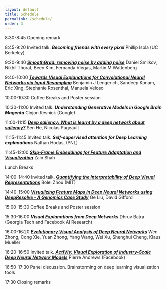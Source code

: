 ```yaml
---
layout: default
title: Schedule
permalink: /schedule/
order: 3
---
```


8:30-8:45 Opening remark

8:45-9:20 Invited talk. ***Becoming friends with every pixel*** Phillip Isola (UC Berkeley)

9:20-9:40 ***[SmoothGrad: removing noise by adding noise]*** Daniel Smilkov, Nikhil Thorat, Been Kim, Fernanda Viegas, Martin M Wattenberg

9:40-10:00 ***[Towards Visual Explanations for Convolutional Neural Networks via Input Resampling]*** Benjamin J Lengerich, Sandeep Konam, Eric Xing, Stephanie Rosenthal, Manuela Veloso

10:00-10:30 Coffee Breaks and Poster session

10:30-11:00 Invited talk. ***Understanding Generative Models in Google Brain Magenta*** Cinjon Resnick (Google)

11:00-11:15 ***[Deep saliency: What is learnt by a deep network about saliency?]*** Sen He, Nicolas Pugeault

11:15-11:45 Invited talk. ***Self-supervised attention for Deep Learning explanations*** Nathan Hodas, (PNL)

11:45-12:00 ***[Skip-Frame Embeddings for Feature Adaptation and Visualization]*** Zain Shah

Lunch Breaks

14:00-14:40 Invited talk. ***[Quantifying the Interpretability of Deep Visual Representations]*** Bolei Zhou (MIT)

14:40-15:00 ***[Visualizing Feature Maps in Deep Neural Networks using DeepResolve - A Genomics Case Study]*** Ge Liu, David Gifford

15:00-15:30 Coffee Breaks and Poster session

15:30-16:00 ***Visual Explanations from Deep Networks*** Dhruv Batra (Georgia Tech and Facebook AI Research)

16:00-16:20 ***[Evolutionary Visual Analysis of Deep Neural Networks]*** Wen Zhong, Cong Xie, Yuan Zhong, Yang Wang, Wei Xu, Shenghui Cheng, Klaus Mueller

16:20-16:50 Invited talk. ***[ActiVis: Visual Exploration of Industry-Scale Deep Neural Network Models]*** Pierre Andrews (Facebook)

16:50-17:30 Panel discussion. Brainstorming on deep learning visualization tools

17:30 Closing remarks


[Deep saliency: What is learnt by a deep network about saliency?]: ../assets/papers/1.pdf
[Evolutionary Visual Analysis of Deep Neural Networks]: ../assets/papers/2.pdf
[SmoothGrad: removing noise by adding noise]: ../assets/papers/3.pdf
[Towards Visual Explanations for Convolutional Neural Networks via Input Resampling]: ../assets/papers/5.pdf
[Quantifying the Interpretability of Deep Visual Representations]: ../assets/papers/6.pdf
[Visualizing Feature Maps in Deep Neural Networks using DeepResolve - A Genomics Case Study]: ../assets/papers/7.pdf
[Skip-Frame Embeddings for Feature Adaptation and Visualization]: ../assets/papers/8.pdf
[ActiVis: Visual Exploration of Industry-Scale Deep Neural Network Models]: https://arxiv.org/pdf/1704.01942.pdf




<script>
  (function(i,s,o,g,r,a,m){i['GoogleAnalyticsObject']=r;i[r]=i[r]||function(){
  (i[r].q=i[r].q||[]).push(arguments)},i[r].l=1*new Date();a=s.createElement(o),
  m=s.getElementsByTagName(o)[0];a.async=1;a.src=g;m.parentNode.insertBefore(a,m)
  })(window,document,'script','https://www.google-analytics.com/analytics.js','ga');

  ga('create', 'UA-48160406-2', 'auto');
  ga('send', 'pageview');

</script>